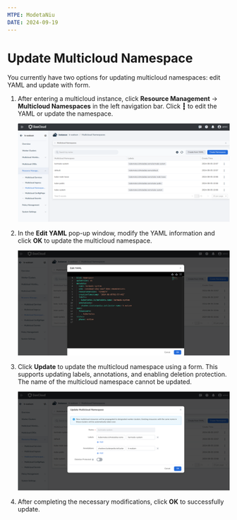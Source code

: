 ```yaml
---
MTPE: ModetaNiu
DATE: 2024-09-19
---
```


# Update Multicloud Namespace

You currently have two options for updating multicloud namespaces: edit YAML and update with form.

1. After entering a multicloud instance, click __Resource Management__ -> __Multicloud Namespaces__ in the 
   left navigation bar. Click __┇__ to edit the YAML or update the namespace.

    ![Update Namespace](../images/update-ns01.png)

2. In the __Edit YAML__ pop-up window, modify the YAML information and click __OK__ to update the multicloud namespace.

    ![Edit YAML](../images/update-ns02.png)

3. Click __Update__ to update the multicloud namespace using a form. This supports updating labels, annotations, 
   and enabling deletion protection. The name of the multicloud namespace cannot be updated.

    ![Form Update](../images/update-ns03.png)

4. After completing the necessary modifications, click __OK__ to successfully update.